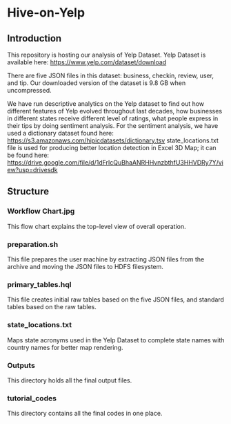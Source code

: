 ﻿# Hive-on-Yelp
## Introduction

This repository is hosting our analysis of Yelp Dataset. Yelp Dataset is available here: https://www.yelp.com/dataset/download

There are five JSON files in this dataset: business, checkin, review, user, and tip. Our downloaded version of the dataset is 9.8 GB when uncompressed. 

We have run descriptive analytics on the Yelp dataset to find out how different features of Yelp evolved throughout last decades, how businesses in different states receive different level of ratings, what people express in their tips by doing sentiment analysis. 
For the sentiment analysis, we have used a dictionary dataset found here: https://s3.amazonaws.com/hipicdatasets/dictionary.tsv
state_locations.txt file is used for producing better location detection in Excel 3D Map; it can be found here: https://drive.google.com/file/d/1dFrIcQuBhaANRHHvnzbthfU3HHVDRy7Y/view?usp=drivesdk

## Structure

### Workflow Chart.jpg 
This flow chart explains the top-level view of overall operation.  

### preparation.sh
This file prepares the user machine by extracting JSON files from the archive and moving the JSON files to HDFS filesystem.

### primary_tables.hql 
This file creates initial raw tables based on the five JSON files, and standard tables based on the raw tables. 

### state_locations.txt
Maps state acronyms used in the Yelp Dataset to complete state names with country names for better map rendering.

### Outputs
This directory holds all the final output files. 

### tutorial_codes
This directory contains all the final codes in one place.
